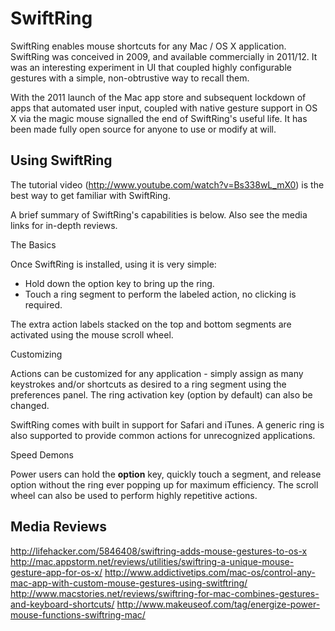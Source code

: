 SwiftRing
=========

SwiftRing enables mouse shortcuts for any Mac / OS X application. SwiftRing was conceived in 2009, and available 
commercially in 2011/12. It was an interesting experiment in UI that coupled highly configurable gestures with a 
simple, non-obtrustive way to recall them. 

With the 2011 launch of the Mac app store and subsequent lockdown of apps that automated user input, coupled with
native gesture support in OS X via the magic mouse signalled the end of SwiftRing's useful life. It has been made fully
open source for anyone to use or modify at will.

Using SwiftRing
---------------

The tutorial video (http://www.youtube.com/watch?v=Bs338wL_mX0) is the best way to get familiar with SwiftRing. 

A brief summary of SwiftRing's capabilities is below. Also see the media links for in-depth reviews.

The Basics

 Once SwiftRing is installed, using it is very simple:
 
 * Hold down the option key to bring up the ring.
 * Touch a ring segment to perform the labeled action, no clicking is required.

 The extra action labels stacked on the top and bottom segments are activated using the mouse scroll wheel. 

Customizing

 Actions can be customized for any application - simply assign as many keystrokes and/or shortcuts as desired 
 to a ring segment using the preferences panel. The ring activation key (option by default) can also be changed.

 SwiftRing comes with built in support for Safari and iTunes. A generic ring is also supported to provide common actions  for unrecognized applications.

Speed Demons
 
 Power users can hold the <b>option</b> key, quickly touch a segment, and release option without the ring ever
 popping up for maximum efficiency. The scroll wheel can also be used to perform highly repetitive actions.


Media Reviews
-------------

http://lifehacker.com/5846408/swiftring-adds-mouse-gestures-to-os-x
http://mac.appstorm.net/reviews/utilities/swiftring-a-unique-mouse-gesture-app-for-os-x/
http://www.addictivetips.com/mac-os/control-any-mac-app-with-custom-mouse-gestures-using-switftring/
http://www.macstories.net/reviews/swiftring-for-mac-combines-gestures-and-keyboard-shortcuts/
http://www.makeuseof.com/tag/energize-power-mouse-functions-swiftring-mac/
